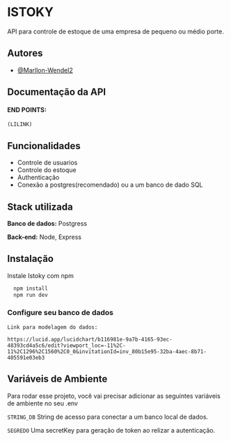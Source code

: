 
# ISTOKY

API para controle de estoque de uma empresa de pequeno ou médio porte.


## Autores

- [@Marllon-Wendel2](https://github.com/Marllon-Wendel2)


## Documentação da API

#### END POINTS:
``
(LILINK)
``




## Funcionalidades

- Controle de usuarios
- Controle do estoque
- Authenticação
- Conexão a postgres(recomendado) ou a um banco de dado SQL


## Stack utilizada

**Banco de dados:** Postgress

**Back-end:** Node, Express


## Instalação


Instale Istoky com npm

```bash
  npm install
  npm run dev
```
### Configure seu banco de dados
````
Link para modelagem do dados:

https://lucid.app/lucidchart/b116981e-9a7b-4165-93ec-48393cd4a5c6/edit?viewport_loc=-11%2C-11%2C1296%2C1560%2C0_0&invitationId=inv_80b15e95-32ba-4aec-8b71-405591e03eb3

````


    
## Variáveis de Ambiente

Para rodar esse projeto, você vai precisar adicionar as seguintes variáveis de ambiente no seu .env

`STRING_DB`
String de acesso para conectar a um banco local de dados.

`SEGREDO`
Uma secretKey para geração de token ao relizar a autenticação.

